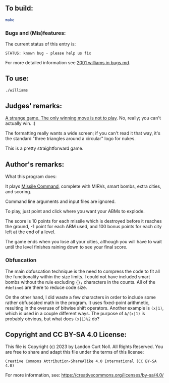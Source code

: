## To build:

```sh
make
```

### Bugs and (Mis)features:

The current status of this entry is:

```
STATUS: known bug - please help us fix
```

For more detailed information see [2001 williams in bugs.md](/bugs.md#2001-williams).



## To use:

```sh
./williams
```


## Judges' remarks:

[A strange game. The only winning move is not to
play](https://en.wikipedia.org/wiki/WarGames). No, really; you can't
actually win. :)

The formatting really wants a wide screen; if you can't read it that way, it's
the standard "three triangles around a circular" logo for nukes.

This is a pretty straightforward game.


## Author's remarks:

What this program does:

It plays [Missile Command](https://en.wikipedia.org/wiki/Missile_Command),
complete with MIRVs, smart bombs, extra cities, and scoring.

Command line arguments and input files are ignored.

To play, just point and click where you want your ABMs to explode.

The score is 10 points for each missile which is destroyed before
it reaches the ground, -1 point for each ABM used, and 100 bonus
points for each city left at the end of a level.

The game ends when you lose all your cities, although you will have
to wait until the level finishes raining down to see your final score.

### Obfuscation

The main obfuscation technique is the need to compress the code to fit
all the functionality within the size limits.  I could not have included
smart bombs without the rule excluding `{};` characters in the counts.
All of the `#define`s are there to reduce code size.

On the other hand, I did waste a few characters in order to include
some rather obfuscated math in the program.  It uses fixed-point
arithmetic, resulting in the overuse of bitwise shift operators.
Another example is `(x|1)`, which is used in a couple different ways.
The purpose of `A/(x|1)` is probably obvious, but what does `(x|1)%2` do?


## Copyright and CC BY-SA 4.0 License:

This file is Copyright (c) 2023 by Landon Curt Noll.  All Rights Reserved.
You are free to share and adapt this file under the terms of this license:

    Creative Commons Attribution-ShareAlike 4.0 International (CC BY-SA 4.0)

For more information, see: https://creativecommons.org/licenses/by-sa/4.0/
